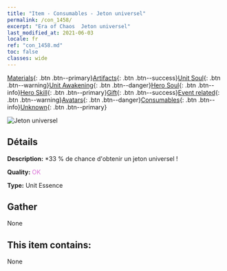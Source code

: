 ```yaml
---
title: "Item - Consumables - Jeton universel"
permalink: /con_1458/
excerpt: "Era of Chaos  Jeton universel"
last_modified_at: 2021-06-03
locale: fr
ref: "con_1458.md"
toc: false
classes: wide
---
```

 [Materials](/ItemsFR/){: .btn .btn--primary}[Artifacts](/ItemsFR/Artifacts/){: .btn .btn--success}[Unit Soul](/ItemsFR/UnitSoul/){: .btn .btn--warning}[Unit Awakening](/ItemsFR/UnitAwakening/){: .btn .btn--danger}[Hero Soul](/ItemsFR/HeroSoul/){: .btn .btn--info}[Hero Skill](/ItemsFR/HeroSkill/){: .btn .btn--primary}[Gift](/ItemsFR/Gift/){: .btn .btn--success}[Event related](/ItemsFR/Events/){: .btn .btn--warning}[Avatars](/ItemsFR/Avatars/){: .btn .btn--danger}[Consumables](/ItemsFR/Consumables/){: .btn .btn--info}[Unknown](/ItemsFR/Unknown/){: .btn .btn--primary}

 ![Jeton universel](/images/t/i_907072.png)

## Détails
 **Description:** *33 % de chance d'obtenir un jeton universel !

 **Quality:** <span style="color: #DA70D6">OK</span>

 **Type:** Unit Essence

## Gather

  None

## This item contains:

  None

